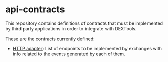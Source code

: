 # api-contracts

This repository contains definitions of contracts that must be implemented by third party applications in order to integrate with DEXTools.

These are the contracts currently defined:

- [HTTP adapter](http-adapter/README.md): List of endpoints to be implemented by exchanges with info related to the events generated by each of them.
